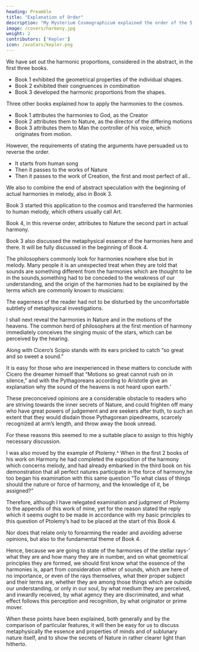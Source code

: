 ```yaml
---
heading: Preamble
title: "Explanation of Order"
description: "My Mysterium Cosmographicum explained the order of the 5 solids in the world"
image: /covers/harmony.jpg
weight: 2
contributors: ['Kepler']
icon: /avatars/kepler.png
---
```




We have set out the harmonic proportions, considered in the abstract, in the first three books.

- Book 1 exhibited the geometrical properties of the individual shapes.
- Book 2 exhibited their congruences in combination
- Book 3 developed the harmonic proportions from the shapes.

Three other books explained how to apply the harmonies to the cosmos.

- Book 1 attributes the harmonies to God, as the Creator
- Book 2 attributes them to Nature, as the director of the differing motions
- Book 3 attributes them to Man the controller of his voice, which originates from motion. 

However, the requirements of stating the arguments have persuaded us to reverse the order.
- It starts from human song
- Then it passes to the works of Nature
- Then it passes to the work of Creation, the first and most perfect of all..

We also to combine the end of abstract speculation with the beginning of actual harmonies in melody, also in Book 3.

Book 3 started this application to the cosmos and transferred the harmonies to human melody, which others usually call Art.

Book 4, in this reverse order, attributes to Nature the second part in actual harmony. 

Book 3 also discussed the metaphysical essence of the harmonies here and there. It will be fully discussed in the beginning of Book 4. 

The philosophers commonly look for harmonies nowhere else but in melody. Many people it is an unexpected treat when they are told that sounds are something different from the harmonies which are thought to be in the sounds,something had to be conceded to the weakness of our understanding, and the origin of the harmonies had to be explained by the terms which are commonly known to musicians:

The eagerness of the reader had not to be disturbed by the uncomfortable subtlety of metaphysical investigations.

I shall next reveal the harmonies in Nature and in the motions of the heavens. The common herd of philosophers at the first mention of harmony immediately conceives the singing music of the stars, which can be perceived by the hearing.

Along with Cicero’s Scipio stands with its ears pricked to catch “so great and so sweet a sound.” 

It is easy for those who are inexperienced in these matters to conclude with Cicero the dreamer himself that “Motions so great cannot rush on in silence,” and with the Pythagoreans according to Aristotle give an explanation why the sound of the heavens is not heard upon earth.’ 

These preconceived opinions are a considerable obstacle to readers who are striving towards the inner secrets of Nature, and could frighten off many who have great powers of judgement and are seekers after truth, to such an extent that they would disdain those Pythagorean pipedreams, scarcely recognized at arm’s length, and throw away the book unread. 

For these reasons this seemed to me a suitable place to assign to this highly necessary discussion.

I was also moved by the example of Ptolemy.^ When in the first 2 books of his work on Harmony he had completed the exposition of the harmony which concerns melody, and had already embarked in the third book on his demonstration that all perfect natures participate in the force of harmony,he too began his examination with this same question “To what class of things should the nature or force of harmony, and the knowledge of it, be assigned?” 

Therefore, although I have relegated examination and judgment of Ptolemy to the appendix of this work of mine, yet for the reason stated the reply which it seems ought to be made in accordance with my basic principles to this question of Ptolemy’s had to be placed at the start of this Book 4. 

Nor does that relate only to forearming the reader and avoiding adverse opinions, but also to the fundamental theme of Book 4.

Hence, because we are going to state of the harmonies of the stellar rays-’ what they are and how many they are in number,
and on what geometrical principles they are formed, we should first know what the essence of the harmonies is, apart from consideration either of sounds, which are here of no importance, or even of the rays  themselves, what their proper subject and their terms are, whether they are among those things which are outside our understanding, or only in our soul, by what medium they are perceived, and inwardly received, by what agency they are discriminated, and what effect follows this perception and recognition, by what originator or prime mover. 

When these points have been explained, both generally and by the comparison of particular features, it will then be easy for us to discuss metaphysically the essence and properties of minds and of sublunary nature itself, and to show the secrets of Nature in rather clearer light than hitherto.


